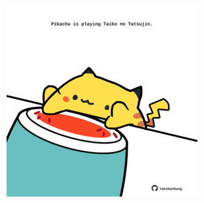 <!-- built at 21/05/2022, 21:01:01 UTC -->
<p align="center">
  <img width="500" height="500" src="./ReadmeImage.svg">
</p>
